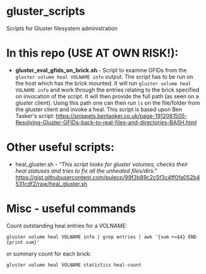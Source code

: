 # gluster_scripts
Scripts for Gluster filesystem administration


# In this repo (USE AT OWN RISK!):

- <b>gluster_eval_gfids_on_brick.sh</b> - Script to examine GFIDs from the ```gluster volume heal VOLNAME info``` output. The script has to be run on the host which has the brick mounted. It will run ```gluster volume heal VOLNAME info``` and work through the entries relating to the brick specified on invocation of the script. It will then provide the full path (as seen on a gluster client). Using this path one can then run ```ls``` on the file/folder from the gluster client and invoke a heal. This script is based upon Ben Tasker's script: https://snippets.bentasker.co.uk/page-1912061505-Resolving-Gluster-GFIDs-back-to-real-files-and-directories-BASH.html


# Other useful scripts:

- heal_gluster.sh - <i>"This script looks for gluster volumes, checks their heal statuses and tries to fix all the unhealed files/dirs."</i>
  https://gist.githubusercontent.com/pulecp/99f3b89c2c5f3c4ff0fa052b4531cdf2/raw/heal_gluster.sh


# Misc - useful commands

Count outstanding heal entries for a VOLNAME:

```gluster volume heal VOLNAME info | grep entries | awk '{sum +=$4} END {print sum}'```

or summary count for each brick:

```gluster volume heal VOLNAME statistics heal-count```
